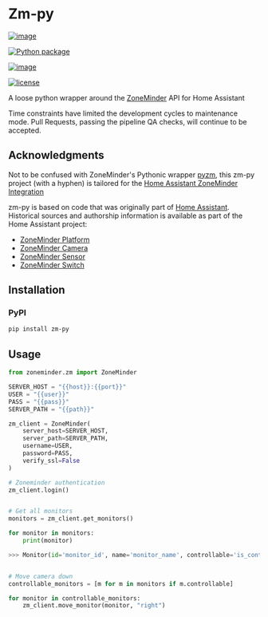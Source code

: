 # Zm-py

[![image](https://badge.fury.io/py/zm-py.png)](https://badge.fury.io/py/zm-py)

[![Python package](https://github.com/rohankapoorcom/zm-py/actions/workflows/python-qa.yml/badge.svg)](https://github.com/rohankapoorcom/zm-py/actions/workflows/python-qa.yml)

[![image](https://img.shields.io/pypi/pyversions/zm-py.svg)](https://pypi.python.org/pypi/zm-py)

[![license](https://img.shields.io/github/license/rohankapoorcom/zm-py.svg?style=flat-square)](https://github.com/rohankapoorcom/zm-py/blob/master/LICENSE.md)

A loose python wrapper around the [ZoneMinder](https://www.zoneminder.org) API for Home Assistant

Time constraints have limited the development cycles to maintenance mode.
Pull Requests, passing the pipeline QA checks, will continue to be accepted.

## Acknowledgments

Not to be confused with ZoneMinder's Pythonic wrapper [pyzm](https://github.com/ZoneMinder/pyzm),
this zm-py project (with a hyphen) is tailored for the [Home Assistant ZoneMinder Integration](https://www.home-assistant.io/integrations/zoneminder/)

zm-py is based on code that was originally part of [Home Assistant](https://www.home-assistant.io).
Historical sources and authorship information is available as part of the Home Assistant project:

- [ZoneMinder Platform](https://github.com/home-assistant/home-assistant/commits/dev/homeassistant/components/zoneminder.py)
- [ZoneMinder Camera](https://github.com/home-assistant/home-assistant/commits/dev/homeassistant/components/camera/zoneminder.py)
- [ZoneMinder Sensor](https://github.com/home-assistant/home-assistant/commits/dev/homeassistant/components/sensor/zoneminder.py)
- [ZoneMinder Switch](https://github.com/home-assistant/home-assistant/commits/dev/homeassistant/components/switch/zoneminder.py)

## Installation

### PyPI

```bash
pip install zm-py
```

## Usage

```python
from zoneminder.zm import ZoneMinder

SERVER_HOST = "{{host}}:{{port}}"
USER = "{{user}}"
PASS = "{{pass}}"
SERVER_PATH = "{{path}}"

zm_client = ZoneMinder(
    server_host=SERVER_HOST,
    server_path=SERVER_PATH,
    username=USER,
    password=PASS,
    verify_ssl=False
)

# Zoneminder authentication
zm_client.login()


# Get all monitors
monitors = zm_client.get_monitors()

for monitor in monitors:
    print(monitor)

>>> Monitor(id='monitor_id', name='monitor_name', controllable='is_controllable')


# Move camera down
controllable_monitors = [m for m in monitors if m.controllable]

for monitor in controllable_monitors:
    zm_client.move_monitor(monitor, "right")
```
